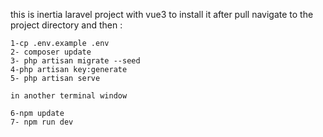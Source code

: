 this is inertia laravel project with vue3 to install it after pull navigate to the project directory and then :

    1-cp .env.example .env
    2- composer update
    3- php artisan migrate --seed
    4-php artisan key:generate
    5- php artisan serve

    in another terminal window

    6-npm update
    7- npm run dev

